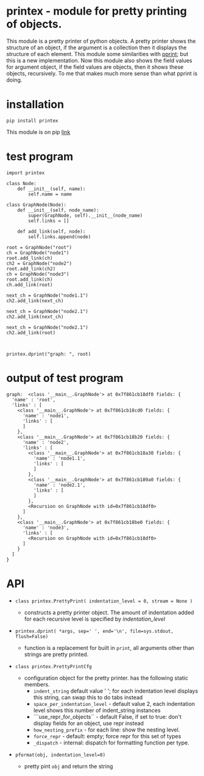 # printex - module for pretty printing of objects.

This module is a pretty printer of python objects. A pretty printer shows the structure of an object, if the argument is a collection then it displays the structure of each element.
This module some similarities with [pprint](https://docs.python.org/3/library/pprint.html); but this is a new implementation.
Now this module also shows the field values for argument object, if the field values are objects, then it shows these objects, recursively.  To me that makes much more sense than what pprint is doing.

# installation

```pip install printex```

This module is on pip [link](https://pypi.org/project/printex/)

# test program

```
import printex

class Node:
    def __init__(self, name):
        self.name = name

class GraphNode(Node):
    def __init__(self, node_name):
        super(GraphNode, self).__init__(node_name)
        self.links = []

    def add_link(self, node):
        self.links.append(node)

root = GraphNode("root")
ch = GraphNode("node1")
root.add_link(ch)
ch2 = GraphNode("node2")
root.add_link(ch2)
ch = GraphNode("node3")
root.add_link(ch)
ch.add_link(root)

next_ch = GraphNode("node1.1")
ch2.add_link(next_ch)

next_ch = GraphNode("node2.1")
ch2.add_link(next_ch)

next_ch = GraphNode("node2.1")
ch2.add_link(root)



printex.dprint("graph: ", root)
```

# output of test program

```
graph:  <class '__main__.GraphNode'> at 0x7f861cb18df0 fields: {
  'name' : 'root',
  'links' : [
    <class '__main__.GraphNode'> at 0x7f861cb18cd0 fields: {
      'name' : 'node1',
      'links' : [
      ]
    },
    <class '__main__.GraphNode'> at 0x7f861cb18b20 fields: {
      'name' : 'node2',
      'links' : [
        <class '__main__.GraphNode'> at 0x7f861cb18a30 fields: {
          'name' : 'node1.1',
          'links' : [
          ]
        },
        <class '__main__.GraphNode'> at 0x7f861cb189a0 fields: {
          'name' : 'node2.1',
          'links' : [
          ]
        },
        <Recursion on GraphNode with id=0x7f861cb18df0>
      ]
    },
    <class '__main__.GraphNode'> at 0x7f861cb18be0 fields: {
      'name' : 'node3',
      'links' : [
        <Recursion on GraphNode with id=0x7f861cb18df0>
      ]
    }
  ]
}
```

# API

- ```class printex.PrettyPrint( indentation_level = 0, stream = None )```
   -  constructs a pretty printer object. The amount of indentation added for each recursive level is specified by  *indentation_level*

- ```printex.dprint( *args, sep=' ', end='\n', file=sys.stdout, flush=False)```
    - function is a replacement for built in ```print```, all arguments other than strings are pretty printed.

- ```class printex.PrettyPrintCfg```
    - configuration object for the pretty printer. has the following static members.
        - ```indent_string``` default value ' '; for each indentation level displays this string, can swap this to do tabs instead
        - ```space_per_indentation_level``` - default value 2, each indentation level shows this number of indent_string instances
        - ```use_repr_for_objects`` - default False, if set to true: don't display fields for an object, use repr instead
        - ```how_nesting_prefix``` - for each line: show the nesting level.
        - ```force_repr``` - default: empty; force repr for this set of types
        - ```_dispatch``` - internal: dispatch for formatting function per type.

- ```pformat(obj, indentation_level=0)```
    - pretty pint ```obj``` and return the string

